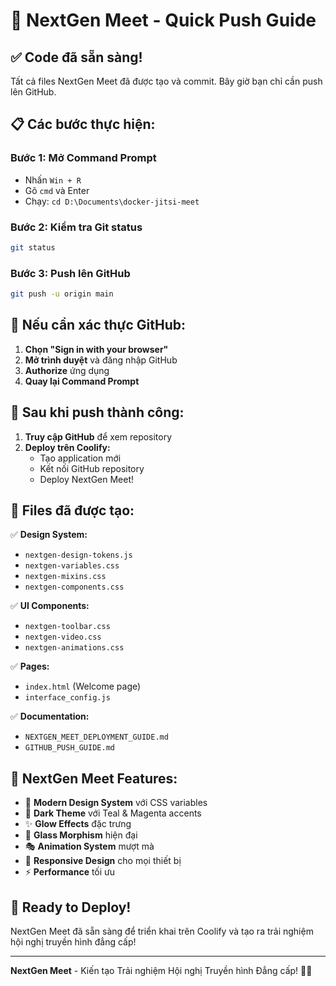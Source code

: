 # 🚀 NextGen Meet - Quick Push Guide

## ✅ **Code đã sẵn sàng!**

Tất cả files NextGen Meet đã được tạo và commit. Bây giờ bạn chỉ cần push lên GitHub.

## 📋 **Các bước thực hiện:**

### **Bước 1: Mở Command Prompt**
- Nhấn `Win + R`
- Gõ `cmd` và Enter
- Chạy: `cd D:\Documents\docker-jitsi-meet`

### **Bước 2: Kiểm tra Git status**
```bash
git status
```

### **Bước 3: Push lên GitHub**
```bash
git push -u origin main
```

## 🔐 **Nếu cần xác thực GitHub:**

1. **Chọn "Sign in with your browser"**
2. **Mở trình duyệt** và đăng nhập GitHub
3. **Authorize** ứng dụng
4. **Quay lại Command Prompt**

## 🎯 **Sau khi push thành công:**

1. **Truy cập GitHub** để xem repository
2. **Deploy trên Coolify:**
   - Tạo application mới
   - Kết nối GitHub repository
   - Deploy NextGen Meet!

## 📁 **Files đã được tạo:**

✅ **Design System:**
- `nextgen-design-tokens.js`
- `nextgen-variables.css`
- `nextgen-mixins.css`
- `nextgen-components.css`

✅ **UI Components:**
- `nextgen-toolbar.css`
- `nextgen-video.css`
- `nextgen-animations.css`

✅ **Pages:**
- `index.html` (Welcome page)
- `interface_config.js`

✅ **Documentation:**
- `NEXTGEN_MEET_DEPLOYMENT_GUIDE.md`
- `GITHUB_PUSH_GUIDE.md`

## 🌟 **NextGen Meet Features:**

- 🎨 **Modern Design System** với CSS variables
- 🌙 **Dark Theme** với Teal & Magenta accents
- ✨ **Glow Effects** đặc trưng
- 🔮 **Glass Morphism** hiện đại
- 🎭 **Animation System** mượt mà
- 📱 **Responsive Design** cho mọi thiết bị
- ⚡ **Performance** tối ưu

## 🚀 **Ready to Deploy!**

NextGen Meet đã sẵn sàng để triển khai trên Coolify và tạo ra trải nghiệm hội nghị truyền hình đẳng cấp!

---

**NextGen Meet** - Kiến tạo Trải nghiệm Hội nghị Truyền hình Đẳng cấp! 🚀✨
